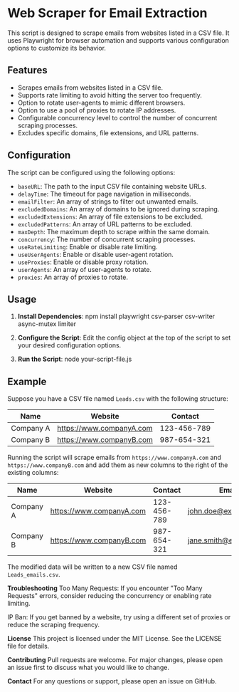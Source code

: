 # Web Scraper for Email Extraction

This script is designed to scrape emails from websites listed in a CSV file. It uses Playwright for browser automation and supports various configuration options to customize its behavior.

## Features

- Scrapes emails from websites listed in a CSV file.
- Supports rate limiting to avoid hitting the server too frequently.
- Option to rotate user-agents to mimic different browsers.
- Option to use a pool of proxies to rotate IP addresses.
- Configurable concurrency level to control the number of concurrent scraping processes.
- Excludes specific domains, file extensions, and URL patterns.

## Configuration

The script can be configured using the following options:

- `baseURL`: The path to the input CSV file containing website URLs.
- `delayTime`: The timeout for page navigation in milliseconds.
- `emailFilter`: An array of strings to filter out unwanted emails.
- `excludedDomains`: An array of domains to be ignored during scraping.
- `excludedExtensions`: An array of file extensions to be excluded.
- `excludedPatterns`: An array of URL patterns to be excluded.
- `maxDepth`: The maximum depth to scrape within the same domain.
- `concurrency`: The number of concurrent scraping processes.
- `useRateLimiting`: Enable or disable rate limiting.
- `useUserAgents`: Enable or disable user-agent rotation.
- `useProxies`: Enable or disable proxy rotation.
- `userAgents`: An array of user-agents to rotate.
- `proxies`: An array of proxies to rotate.

## Usage

1. **Install Dependencies**:
   npm install playwright csv-parser csv-writer async-mutex limiter

2. **Configure the Script**:
Edit the config object at the top of the script to set your desired configuration options.

3. **Run the Script**:
node your-script-file.js

## Example
Suppose you have a CSV file named `Leads.csv` with the following structure:

| Name      |  Website             | Contact     |
|-----------|---------------------|-------------|
| Company A |  https://www.companyA.com | 123-456-789 |
| Company B |  https://www.companyB.com | 987-654-321 |


Running the script will scrape emails from `https://www.companyA.com` and `https://www.companyB.com` and add them as new columns to the right of the existing columns:

| Name      |  Website             | Contact     | Email1                    | Email2                    |
|-----------|---------------------|-------------|---------------------------|---------------------------|
| Company A | https://www.companyA.com | 123-456-789 | john.doe@example.com     |                           |
| Company B | https://www.companyB.com | 987-654-321 | jane.smith@example.com                          |  john.notdoe@example.com   |


The modified data will be written to a new CSV file named `Leads_emails.csv`.

**Troubleshooting**
Too Many Requests: If you encounter "Too Many Requests" errors, consider reducing the concurrency or enabling rate limiting.

IP Ban: If you get banned by a website, try using a different set of proxies or reduce the scraping frequency.

**License**
This project is licensed under the MIT License. See the LICENSE file for details.

**Contributing**
Pull requests are welcome. For major changes, please open an issue first to discuss what you would like to change.

**Contact**
For any questions or support, please open an issue on GitHub.
